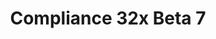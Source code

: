 ---
layout: post
title: Compliance 32x Beta 7
permalink: /compliance32x/B7
comments: true
comments-id: 1.16.5-32x-Beta-7
header-img: https://database.compliancepack.net/images/website/posts/32x/B7.jpg

long_text: This is your bi-weekly dose of Compliance, imported organically straight from our Discord and GitHub! This time around we've got a lot of changes to common blocks such as stone, bedrock or terracotta as well as a whole bunch of new mobs like pandas and dolphins! We are also proud to introduce our new, completely unique nether portal texture, which was made with the use of actual minecraft code from older versions. And for Bedrock players we've got a lot of new UI textures! We hope you appreciate the update, and are looking forward to seeing you in two weeks again!

main_changelog: changelogs/compliance32

download:
  - Java - 1.16.5 (GitHub):
    - https://github.com/Compliance-Resource-Pack/Compliance-Java-32x/releases/download/beta-7/Compliance-32x-Java-Beta-7.zip
  - Java - 1.16.5 (CurseForge):
    - https://www.curseforge.com/minecraft/texture-packs/compliance-32x/download/3288611
  - Bedrock - 1.16.220 (GitHub):
    - https://github.com/Compliance-Resource-Pack/Compliance-Bedrock-32x/releases/download/beta-7/Compliance-32x-Bedrock-Beta-7.mcpack
---